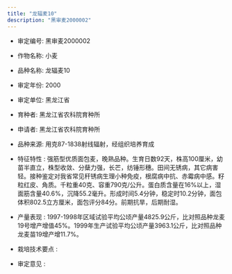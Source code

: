 ```yaml
---
title: "龙辐麦10"
description: "黑审麦2000002"
---
```

* 审定编号:  黑审麦2000002

*  作物名称:  小麦

*  品种名称:  龙辐麦10

*  审定年份:  2000

*  审定单位:  黑龙江省

* 育种者:  黑龙江省农科院育种所

*  申请者:  黑龙江省农科院育种所

*  品种来源:  用克87-1838射线辐射，经组织培养育成

*  特征特性 : 
强筋型优质面包麦，晚熟品种。生育日数92天，株高100厘米，幼苗半直立，株型收敛、分蘖力强，长芒，纺锤形穗。田间无锈病，其它病害轻。接种鉴定对我省常见秆锈病生理小种免疫，根腐病中抗、赤霉病中感。籽粒红皮、角质。千粒重40克、容重790克/公升。蛋白质含量在16%以上，湿面筋含量40.6%，沉降55.2毫升。形成时间5.4分钟，稳定时10.2分钟，面包体积802.5立方厘米，面包评分84分。前期抗旱，后期耐湿。
 
*  产量表现 : 
1997-1998年区域试验平均公顷产量4825.9公斤，比对照品种龙麦19号增产增值45%。1999年生产试验平均公顷产量3963.1公斤，比对照品种龙麦苗19增产增11.7%。

*  栽培技术要点 : 


*  审定意见 : 

